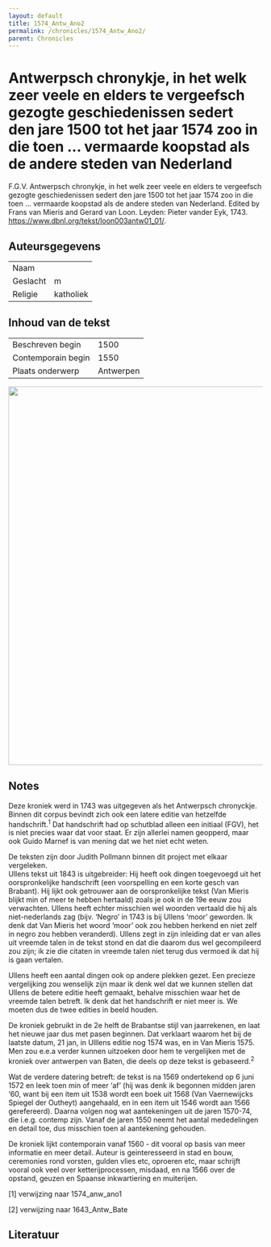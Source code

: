 ```yaml
---
layout: default
title: 1574_Antw_Ano2
permalink: /chronicles/1574_Antw_Ano2/
parent: Chronicles
--- 
```



# Antwerpsch chronykje, in het welk zeer veele en elders te vergeefsch gezogte geschiedenissen sedert den jare 1500 tot het jaar 1574 zoo in die toen ... vermaarde koopstad als de andere steden van Nederland 

F.G.V. Antwerpsch chronykje, in het welk zeer veele en elders te vergeefsch gezogte geschiedenissen sedert den jare 1500 tot het jaar 1574 zoo in die toen ... vermaarde koopstad als de andere steden van Nederland. Edited by Frans van Mieris and Gerard van Loon. Leyden: Pieter vander Eyk, 1743. https://www.dbnl.org/tekst/loon003antw01_01/. 

## Auteursgegevens 

| | | 
| --------------- | --------------- | 
| Naam |   | 
| Geslacht | m | 
| Religie | katholiek | 

## Inhoud van de tekst 

| | | 
| --------------- | --------------- | 
| Beschreven begin | 1500 | 
| Contemporain begin | 1550 | 
| Plaats onderwerp | Antwerpen | 

[<img src="..\..\barplots_chronicles\1574_Antw_Ano2.jpg" width="750"/>](..\..\barplots_chronicles\1574_Antw_Ano2.jpg) 

## Notes 

Deze kroniek werd in 1743 was uitgegeven als het Antwerpsch chronyckje. Binnen
dit corpus bevindt zich ook een latere editie van hetzelfde
handschrift.<sup>1</sup> Dat handschrift had op schutblad alleen een initiaal
(FGV), het is niet precies waar dat voor staat. Er zijn allerlei namen
geopperd, maar ook Guido Marnef is van mening dat we het niet echt weten.

De teksten zijn door Judith Pollmann binnen dit project met elkaar vergeleken.  
Ullens tekst uit 1843 is uitgebreider: Hij heeft ook dingen toegevoegd uit het
oorspronkelijke handschrift (een voorspelling en een korte gesch van Brabant).
Hij lijkt ook getrouwer aan de oorspronkelijke tekst (Van Mieris blijkt min of
meer te hebben hertaald) zoals je ook in de 19e eeuw zou verwachten. Ullens
heeft echter misschien wel woorden vertaald die hij als niet-nederlands zag
(bijv. ‘Negro’ in 1743 is bij Ullens ‘moor’ geworden. Ik denk dat Van Mieris
het woord ‘moor’ ook zou hebben herkend en niet zelf in negro zou hebben
veranderd). Ullens zegt in zijn inleiding dat er van alles uit vreemde talen
in de tekst stond en dat die daarom dus wel gecompileerd zou zijn; ik zie die
citaten in vreemde talen niet terug dus vermoed ik dat hij is gaan vertalen.

Ullens heeft een aantal dingen ook op andere plekken gezet. Een precieze
vergelijking zou wenselijk zijn maar ik denk wel dat we kunnen stellen dat
Ullens de betere editie heeft gemaakt, behalve misschien waar het de vreemde
talen betreft. Ik denk dat het handschrift er niet meer is. We moeten dus de
twee edities in beeld houden.

De kroniek gebruikt in de 2e helft de Brabantse stijl van jaarrekenen, en laat
het nieuwe jaar dus met pasen beginnen. Dat verklaart waarom het bij de
laatste datum, 21 jan, in Ulllens editie nog 1574 was, en in Van Mieris 1575.
Men zou  e.e.a verder kunnen uitzoeken door hem te vergelijken met de kroniek
over antwerpen van Baten, die deels op deze tekst is gebaseerd.<sup>2</sup>

Wat de verdere datering betreft: de tekst is na 1569 ondertekend op 6 juni
1572 en leek toen min of meer ‘af’ (hij was denk ik begonnen midden jaren ‘60,
want bij een item uit 1538 wordt een boek uit 1568 (Van Vaernewijcks Spiegel
der Outheyt) aangehaald, en in een item uit 1546 wordt aan 1566 gerefereerd).
Daarna volgen nog wat aantekeningen uit de jaren 1570-74, die i.e.g. contemp
zijn. Vanaf de jaren 1550 neemt het aantal mededelingen en detail toe, dus
misschien toen al aantekening gehouden.

De kroniek lijkt contemporain vanaf 1560 - dit vooral op basis van meer
informatie en meer detail. Auteur is geinteresseerd in stad en bouw,
ceremonies rond vorsten, gulden vlies etc, oproeren etc, maar schrijft vooral
ook veel over ketterijprocessen, misdaad, en na 1566 over de opstand, geuzen
en Spaanse inkwartiering en muiterijen.

[1] verwijzing naar 1574_anw_ano1

[2] verwijzing naar 1643_Antw_Bate



## Literatuur 


